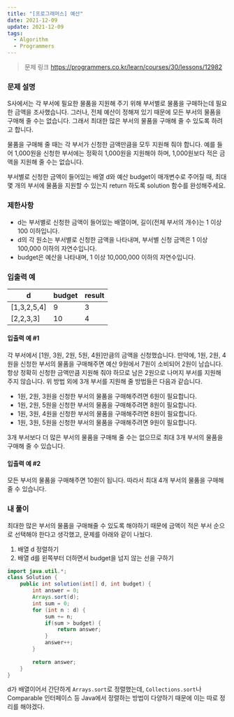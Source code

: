 ```yaml
---
title: "[프로그래머스] 예산"
date: 2021-12-09
update: 2021-12-09
tags:
  - Algorithm
  - Programmers
---
```


> 문제 링크
> <https://programmers.co.kr/learn/courses/30/lessons/12982>

### 문제 설명

S사에서는 각 부서에 필요한 물품을 지원해 주기 위해 부서별로 물품을 구매하는데 필요한 금액을 조사했습니다. 그러나, 전체 예산이 정해져 있기 때문에 모든 부서의 물품을 구매해 줄 수는 없습니다. 그래서 최대한 많은 부서의 물품을 구매해 줄 수 있도록 하려고 합니다.

물품을 구매해 줄 때는 각 부서가 신청한 금액만큼을 모두 지원해 줘야 합니다. 예를 들어 1,000원을 신청한 부서에는 정확히 1,000원을 지원해야 하며, 1,000원보다 적은 금액을 지원해 줄 수는 없습니다.

부서별로 신청한 금액이 들어있는 배열 d와 예산 budget이 매개변수로 주어질 때, 최대 몇 개의 부서에 물품을 지원할 수 있는지 return 하도록 solution 함수를 완성해주세요.

### 제한사항

- d는 부서별로 신청한 금액이 들어있는 배열이며, 길이(전체 부서의 개수)는 1 이상 100 이하입니다.
- d의 각 원소는 부서별로 신청한 금액을 나타내며, 부서별 신청 금액은 1 이상 100,000 이하의 자연수입니다.
- budget은 예산을 나타내며, 1 이상 10,000,000 이하의 자연수입니다.

### 입출력 예

|d|budget|result|
|-|-|-|
|[1,3,2,5,4]|9|3|
|[2,2,3,3]|10|4|

#### 입출력 예 #1

각 부서에서 [1원, 3원, 2원, 5원, 4원]만큼의 금액을 신청했습니다. 만약에, 1원, 2원, 4원을 신청한 부서의 물품을 구매해주면 예산 9원에서 7원이 소비되어 2원이 남습니다. 항상 정확히 신청한 금액만큼 지원해 줘야 하므로 남은 2원으로 나머지 부서를 지원해 주지 않습니다. 위 방법 외에 3개 부서를 지원해 줄 방법들은 다음과 같습니다.

- 1원, 2원, 3원을 신청한 부서의 물품을 구매해주려면 6원이 필요합니다.
- 1원, 2원, 5원을 신청한 부서의 물품을 구매해주려면 8원이 필요합니다.
- 1원, 3원, 4원을 신청한 부서의 물품을 구매해주려면 8원이 필요합니다.
- 1원, 3원, 5원을 신청한 부서의 물품을 구매해주려면 9원이 필요합니다.

3개 부서보다 더 많은 부서의 물품을 구매해 줄 수는 없으므로 최대 3개 부서의 물품을 구매해 줄 수 있습니다.

#### 입출력 예 #2

모든 부서의 물품을 구매해주면 10원이 됩니다. 따라서 최대 4개 부서의 물품을 구매해 줄 수 있습니다.

### 내 풀이

최대한 많은 부서의 물품을 구매해줄 수 있도록 해야하기 때문에 금액이 적은 부서 순으로 선택해야 한다고 생각했고, 문제를 아래와 같이 나눴다.

1. 배열 d 정렬하기
2. 배열 d를 왼쪽부터 더하면서 budget을 넘지 않는 선을 구하기

```java
import java.util.*;
class Solution {
    public int solution(int[] d, int budget) {
        int answer = 0;
        Arrays.sort(d);
        int sum = 0;
        for (int n : d) {
            sum += n;
            if(sum > budget) {
                return answer;
            }
            answer++;
        }
        
        return answer;
    }
}
```
d가 배열이어서 간단하게 `Arrays.sort`로 정렬했는데, `Collections.sort`나 Comparable 인터페이스 등 Java에서 정렬하는 방법이 다양하기 때문에 이는 따로 정리를 해야겠다.
